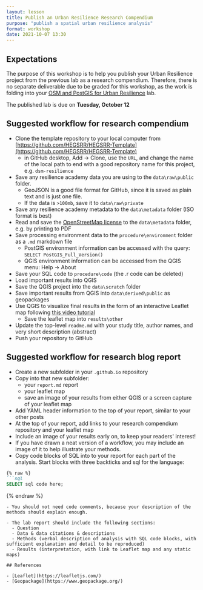 ```yaml
---
layout: lesson
title: Publish an Urban Resilience Research Compendium
purpose: "publish a spatial urban resilience analysis"
format: workshop
date: 2021-10-07 13:30
---
```


## Expectations

The purpose of this workshop is to help you publish your Urban Resilience project from the previous lab as a research compendium. Therefore, there is no separate deliverable due to be graded for this workshop, as the work is folding into your [OSM and PostGIS for Urban Resilience](OSM-resilience-implement) lab.

The published lab is due on **Tuesday, October 12**

## Suggested workflow for research compendium

- Clone the template repository to your local computer from [https://github.com/HEGSRR/HEGSRR-Template](https://github.com/HEGSRR/HEGSRR-Template)
  - in GitHub desktop, Add -> Clone, use the `URL`, and change the name of the local path to end with a good repository name for this project, e.g. `dsm-resilience`
- Save any resilience academy data you are using to the `data\raw\public` folder.
  - GeoJSON is a good file format for GitHub, since it is saved as plain text and is just one file.
  - If the data is `>100mb`, save it to `data\raw\private`
- Save any resilience academy metadata to the `data\metadata` folder (ISO format is best)
- Read and save the [OpenStreetMap license](https://www.openstreetmap.org/copyright) to the `data\metadata` folder, e.g. by printing to PDF
- Save processing environment data to the `procedure\environment` folder as a `.md` markdown file
  - PostGIS environment information can be accessed with the query: `SELECT PostGIS_Full_Version()`
  - QGIS environment information can be accessed from the QGIS menu: Help -> About
- Save your SQL code to `procedure\code` (the .r code can be deleted)
- Load important results into QGIS
- Save the QGIS project into the `data\scratch` folder
- Save important results from QGIS into `data\derived\public` as geopackages
- Use QGIS to visualize final results in the form of an interactive Leaflet map following [this video tutorial](https://midd.hosted.panopto.com/Panopto/Pages/Sessions/List.aspx?folderID=289eb2e3-1c62-4959-a4bc-adba00d820d6)
  - Save the leaflet map into `results\other`
- Update the top-level `readme.md` with your study title, author names, and very short description (abstract)
- Push your repository to GitHub

## Suggested workflow for research blog report

- Create a new subfolder in your `.github.io` repository
- Copy into that new subfolder:
  - your `report.md` report
  - your leaflet map
  - save an image of your results from either QGIS or a screen capture of your leaflet map
- Add YAML header information to the top of your report, similar to your other posts
- At the top of your report, add links to your research compendium repository and your leaflet map
- Include an image of your results early on, to keep your readers' interest!
- If you have drawn a neat version of a workflow, you may include an image of it to help illustrate your methods.
- Copy code blocks of SQL into to your report for each part of the analysis. Start blocks with three backticks and sql for the language:
```md
{% raw %}
```sql
SELECT sql code here;
```
{% endraw %}
```
- You should not need code comments, because your description of the methods should explain enough.

- The lab report should include the following sections:
  - Question
  - Data & data citations & descriptions
  - Methods (verbal description of analysis with SQL code blocks, with sufficient explanation and detail to be reproduced)
  - Results (interpretation, with link to Leaflet map and any static maps)

## References

- [Leaflet](https://leafletjs.com/)
- [Geopackage](https://www.geopackage.org/)
